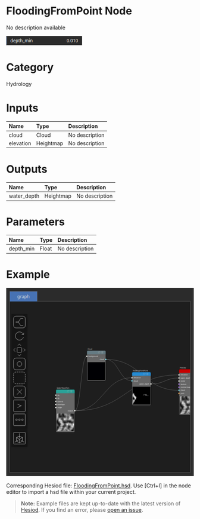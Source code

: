 
FloodingFromPoint Node
======================


No description available



![img](../../images/nodes/FloodingFromPoint_settings.png)


# Category


Hydrology
# Inputs

|Name|Type|Description|
| :--- | :--- | :--- |
|cloud|Cloud|No description|
|elevation|Heightmap|No description|

# Outputs

|Name|Type|Description|
| :--- | :--- | :--- |
|water_depth|Heightmap|No description|

# Parameters

|Name|Type|Description|
| :--- | :--- | :--- |
|depth_min|Float|No description|

# Example


![img](../../images/nodes/FloodingFromPoint_hsd_example.png)

Corresponding Hesiod file: [FloodingFromPoint.hsd](../../examples/FloodingFromPoint.hsd). Use [Ctrl+I] in the node editor to import a hsd file within your current project. 

> **Note:** Example files are kept up-to-date with the latest version of [Hesiod](https://github.com/otto-link/Hesiod).
> If you find an error, please [open an issue](https://github.com/otto-link/Hesiod/issues).

